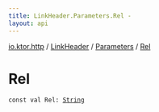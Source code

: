 ```yaml
---
title: LinkHeader.Parameters.Rel - 
layout: api
---
```


<div class='api-docs-breadcrumbs'><a href="../../index.html">io.ktor.http</a> / <a href="../index.html">LinkHeader</a> / <a href="index.html">Parameters</a> / <a href="./-rel.html">Rel</a></div>

# Rel

<div class="signature"><code><span class="keyword">const</span> <span class="keyword">val </span><span class="identifier">Rel</span><span class="symbol">: </span><a href="https://kotlinlang.org/api/latest/jvm/stdlib/kotlin/-string/index.html"><span class="identifier">String</span></a></code></div>
